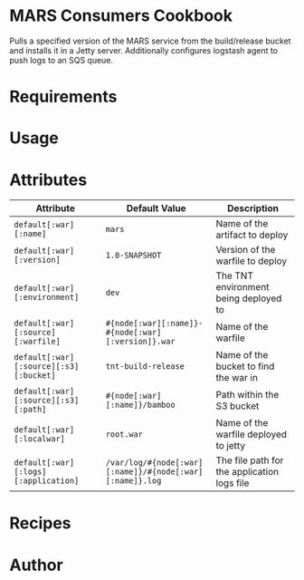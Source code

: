 # MARS Consumers Cookbook

Pulls a specified version of the MARS service from the build/release bucket and installs it in a Jetty server. Additionally configures logstash agent to push logs to an SQS queue.

# Requirements

# Usage

# Attributes

| Attribute | Default Value | Description |
| --------- | ------------- | ----------- |
| `default[:war][:name]` | `mars` | Name of the artifact to deploy |
| `default[:war][:version]` | `1.0-SNAPSHOT` | Version of the warfile to deploy |
| `default[:war][:environment]` | `dev` | The TNT environment being deployed to |
| `default[:war][:source][:warfile]` | `#{node[:war][:name]}-#{node[:war][:version]}.war` | Name of the warfile |
| `default[:war][:source][:s3][:bucket]` | `tnt-build-release` | Name of the bucket to find the war in |
| `default[:war][:source][:s3][:path]` | `#{node[:war][:name]}/bamboo` | Path within the S3 bucket |
| `default[:war][:localwar]` | `root.war` | Name of the warfile deployed to jetty |
| `default[:war][:logs][:application]` | `/var/log/#{node[:war][:name]}/#{node[:war][:name]}.log` | The file path for the application logs file |

# Recipes

# Author
